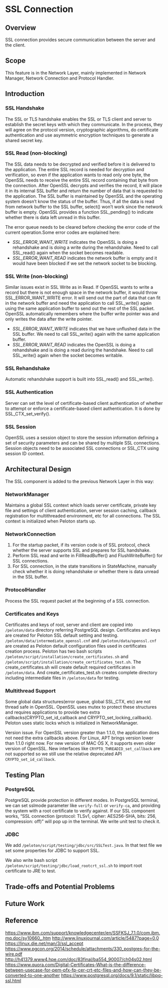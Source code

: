 # SSL Connection

## Overview
SSL connection provides secure communication between the server and the client.

## Scope
This feature is in the Network Layer, mainly implemented in Network Manager, Network Connection and Protocol Handler. 

## Introduction
### SSL Handshake ###
The SSL or TLS handshake enables the SSL or TLS client and server to establish the secret keys with which they communicate. In the process, they will agree on the protocol version, cryptographic algorithms, do certificate authentication and use asymmetric encryption techniques to generate a shared secret key.

### SSL Read (non-blocking) ###
The SSL data needs to be decrypted and verified before it is delivered to the application. The entire SSL record is needed for decryption and verification, so even if the application wants to read only one byte, the OpenSSL needs to receive the entire SSL record containing that byte from the connection. After OpenSSL decrypts and verifies the record, it will place it in its internal SSL buffer and return the number of data that is requested to the application. The SSL buffer is maintained by OpenSSL and the operating system doesn’t know the status of the buffer. Thus, if all the data is read from network buffer to the SSL buffer, select() won’t work since the network buffer is empty. OpenSSL provides a function SSL_pending() to indicate whether there is data left unread in this buffer.

The error queue needs to be cleared before checking the error code of the current operation.Some error codes are explained here:
* *SSL_ERROR_WANT_WRITE* indicates the OpenSSL is doing a rehandshake and is doing a write during the rehandshake. Need to call SSL_read() again when the socket becomes readable.
* *SSL_ERROR_WANT_READ* indicates the network buffer is empty and it would have been blocked if we set the network socket to be blocking.

### SSL Write (non-blocking) ###
Similar issues exist in SSL Write as in Read. If OpenSSL wants to write a record but there is not enough space in the network buffer, it would throw SSL_ERROR_WANT_WRITE error. It will send out the part of data that can fit in the network buffer and need the application to call SSL_write() again using the same application buffer to send out the rest of the SSL packet. OpenSSL automatically remembers where the buffer write pointer was and only writes the data after the write pointer.

* *SSL_ERROR_WANT_WRITE* indicates that we have unflushed data in the SSL buffer. We need to call SSL_write() again with the same application buffer.
* *SSL_ERROR_WANT_READ* indicates the OpenSSL is doing a rehandshake and is doing a read during the handshake. Need to call SSL_write() again when the socket becomes writable.

### SSL Rehandshake ###
Automatic rehandshake support is built into SSL_read() and SSL_write().

### SSL Authentication ###
Server can set the level of certificate-based client authentication of whether to attempt or enforce a certificate-based client authentication. It is done by SSL_CTX_set_verify().

### SSL Session ###
OpenSSL uses a session object to store the session information defining a set of security parameters and can be shared by multiple SSL connections. Session objects need to be associated SSL connections or SSL_CTX using session ID context.

## Architectural Design
The SSL component is added to the previous Network Layer in this way:

### NetworkManager ###
Maintains a global SSL context which loads server certificate, private key file and settings of client authentication, server session caching, callback registration for multithreaded environment, etc for all connections. The SSL context is initialized when Peloton starts up.

### NetworkConnection ###
1. For the startup packet, if its version code is of SSL protocol, check whether the server supports SSL and prepares for SSL handshake.
2. Perform SSL read and write in FillReadBuffer() and FlushWriteBuffer() for SSL connections.
3. For SSL connection, in the state transitions in StateMachine, manually check whether it is doing rehandshake or whether there is data unread in the SSL buffer.

### ProtocolHandler ###
Process the SSL request packet at the beginning of a SSL connection.

### Certificates and Keys ###
Certificates and keys of root, server and client are copied into `/peloton/data` directory referring PostgreSQL design.
Certificates and keys are created for Peloton SSL default setting and testing. `/peloton/data/intermediate_openssl.cnf` and `/peloton/data/openssl.cnf` are created as Peloton default configuration files used in certificates creation process. Peloton has two bash scripts `/peloton/script/installation/create_certificates.sh` and `/peloton/script/installation/create_certificates_test.sh`. The create_certificates.sh will create default required certificates in `/peloton/data`. And create_certificates_test.sh creates complete directory including intermediate files in `/peloton/data` for testing.

### Multithread Support ###
Some global data structures(error queue, global SSL_CTX, etc) are not thread safe in OpenSSL. OpenSSL uses mutex to protect these structures and requires applications to provide two extra callbacks(CRYPTO_set_id_callback and CRYPTO_set_locking_callback). Peloton uses static locks which is initialized in NetworkManager.

Version issue. For OpenSSL version greater than 1.1.0, the application does not need the extra callbacks above. For Linux, APT brings version lower than 1.1.0 right now. For new version of MAC OS X, it supports even older version of OpenSSL. New interfaces like `CRYPTO_THREADID_set_callback` are not supported so we still use the relative deprecated API `CRYPTO_set_id_callback`.

## Testing Plan
### PostgreSQL ###
PostgreSQL provide protection in different modes. In PostgreSQL terminal, we can set sslmode parameter like `verify-full` or `verify-ca`, and providing the system with a root certificate to verify against. If our SSL component works, “SSL connection (protocol: TLSv1, cipher: AES256-SHA, bits: 256, compression: off)” will pop up in the terminal. We write unit test to check it.

### JDBC ###
We add `/peloton/script/testing/jdbc/src/SSLTest.java`. In that test file we set some properties for JDBC to support SSL.

We also write bash script `/peloton/script/testing/jdbc/load_rootcrt_ssl.sh` to import root certificate to JRE to test.

## Trade-offs and Potential Problems

## Future Work

## Reference
https://www.ibm.com/support/knowledgecenter/en/SSFKSJ_7.1.0/com.ibm.mq.doc/sy10660_.htm
http://www.linuxjournal.com/article/5487?page=0,0
https://linux.die.net/man/3/ssl_accept
https://www.pgcon.org/2014/schedule/attachments/330_postgres-for-the-wire.pdf
http://h41379.www4.hpe.com/doc/83final/ba554_90007/ch04s02.html
https://www.quora.com/Digital-Certificates-What-is-the-difference-between-usecase-for-pem-pfx-fp-cer-crt-etc-files-and-how-can-they-be-converted-to-one-another
https://www.postgresql.org/docs/9.1/static/libpq-ssl.html
